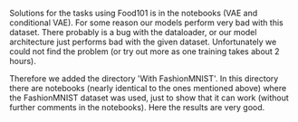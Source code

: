 Solutions for the tasks using Food101 is in the notebooks (VAE and conditional VAE).
For some reason our models perform very bad with this dataset. 
There probably is a bug with the dataloader, or our model architecture just performs bad with the given dataset.
Unfortunately we could not find the problem (or try out more as one training takes about 2 hours).

Therefore we added the directory 'With FashionMNIST'. In this directory there are notebooks (nearly identical to the ones mentioned above)
where the FashionMNIST dataset was used, just to show that it can work (without further comments in the notebooks). Here the results are very good.